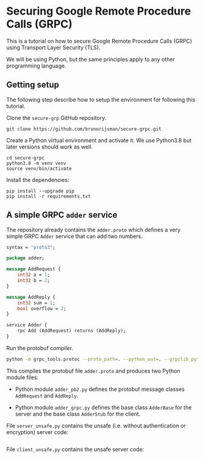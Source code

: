 # Securing Google Remote Procedure Calls (GRPC)

This is a tutorial on how to secure Google Remote Procedure Calls (GRPC) using Transport Layer
Security (TLS).

We will be using Python, but the same principles apply to any other programming language.

## Getting setup

The following step describe how to setup the environment for following this tutorial.

Clone the `secure-grp` GitHub repository.

```
git clone https://github.com/brunorijsman/secure-grpc.git
```

Create a Python virtual environment and activate it. We use Python3.8 but later versions should work
as well.

```
cd secure-grpc
python3.8 -m venv venv
source venv/bin/activate
```

Install the dependencies:

```
pip install --upgrade pip
pip install -r requirements.txt
```

## A simple GRPC `adder` service

The repository already contains the `adder.proto` which defines a very simple GRPC `Adder` service
that can add two numbers.

```protobuf
syntax = "proto3";

package adder;

message AddRequest {
    int32 a = 1;
    int32 b = 2;
}

message AddReply {
    int32 sum = 1;
    bool overflow = 2;
}

service Adder {
    rpc Add (AddRequest) returns (AddReply);
}
```

Run the protobuf compiler.

```bash
python -m grpc_tools.protoc --proto_path=. --python_out=. --grpclib_python_out=. adder.proto 
```

This compiles the protobuf file `adder.proto` and produces two Python module files:

* Python module `adder_pb2.py` defines the protobuf message classes `AddRequest` and `AddReply`.

* Python module `adder_grpc.py` defines the base class `AdderBase` for the server and the base class
  `AdderStub` for the client.

File `server_unsafe.py` contains the unsafe (i.e. without authentication or encryption) server code:

```python
```

File `client_unsafe.py` contains the unsafe server code:

```python
```




